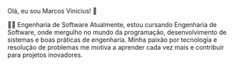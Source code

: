 Olá, eu sou Marcos Vinicius! 👋

👨‍💻 Engenharia de Software
Atualmente, estou cursando Engenharia de Software, onde mergulho no mundo da programação, desenvolvimento de sistemas e boas práticas de engenharia. Minha paixão por tecnologia e resolução de problemas me motiva a aprender cada vez mais e contribuir para projetos inovadores.
  



<!---
mviniciusln/mviniciusln is a ✨ special ✨ repository because its `README.md` (this file) appears on your GitHub profile.
You can click the Preview link to take a look at your changes.
--->
